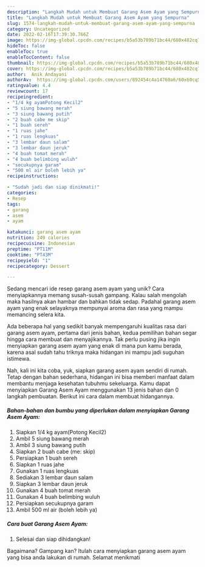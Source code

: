 ```yaml
---
description: "Langkah Mudah untuk Membuat Garang Asem Ayam yang Sempurna"
title: "Langkah Mudah untuk Membuat Garang Asem Ayam yang Sempurna"
slug: 1574-langkah-mudah-untuk-membuat-garang-asem-ayam-yang-sempurna
category: Uncategorized
date: 2022-02-16T17:39:30.766Z
image: https://img-global.cpcdn.com/recipes/b5a53b789b71bc44/680x482cq70/garang-asem-ayam-foto-resep-utama.jpg
hideToc: false
enableToc: true
enableTocContent: false
thumbnail: https://img-global.cpcdn.com/recipes/b5a53b789b71bc44/680x482cq70/garang-asem-ayam-foto-resep-utama.jpg
cover: https://img-global.cpcdn.com/recipes/b5a53b789b71bc44/680x482cq70/garang-asem-ayam-foto-resep-utama.jpg
author:  Anik Andayani
authorAv:  https://img-global.cpcdn.com/users/892454c4a14760a6/60x60cq50/avatar.jpg
ratingvalue: 4.4
reviewcount: 17
recipeingredient:
- "1/4 kg ayamPotong Kecil2"
- "5 siung bawang merah"
- "3 siung bawang putih"
- "2 buah cabe me skip"
- "1 buah sereh"
- "1 ruas jahe"
- "1 ruas lengkuas"
- "3 lembar daun salam"
- "3 lembar daun jeruk"
- "4 buah tomat merah"
- "4 buah belimbing wuluh"
- "secukupnya garam"
- "500 ml air boleh lebih ya"
recipeinstructions:

- "Sudah jadi dan siap dinikmati!"
categories:
- Resep
tags:
- garang
- asem
- ayam

katakunci: garang asem ayam 
nutrition: 249 calories
recipecuisine: Indonesian
preptime: "PT11M"
cooktime: "PT43M"
recipeyield: "1"
recipecategory: Dessert

---
```



Sedang mencari ide resep garang asem ayam yang unik? Cara menyiapkannya memang susah-susah gampang. Kalau salah mengolah maka hasilnya akan hambar dan bahkan tidak sedap. Padahal garang asem ayam yang enak selayaknya mempunyai aroma dan rasa yang mampu memancing selera kita.




Ada beberapa hal yang sedikit banyak mempengaruhi kualitas rasa dari garang asem ayam, pertama dari jenis bahan, kedua pemilihan bahan segar hingga cara membuat dan menyajikannya. Tak perlu pusing jika ingin menyiapkan garang asem ayam yang enak di mana pun kamu berada, karena asal sudah tahu triknya maka hidangan ini mampu jadi suguhan istimewa.


Nah, kali ini kita coba, yuk, siapkan garang asem ayam sendiri di rumah. Tetap dengan bahan sederhana, hidangan ini bisa memberi manfaat dalam membantu menjaga kesehatan tubuhmu sekeluarga. Kamu dapat menyiapkan Garang Asem Ayam menggunakan 13 jenis bahan dan 0 langkah pembuatan. Berikut ini cara dalam membuat hidangannya.

<!--inarticleads1-->

##### Bahan-bahan dan bumbu yang diperlukan dalam menyiapkan Garang Asem Ayam:

1. Siapkan 1/4 kg ayam(Potong Kecil2)
1. Ambil 5 siung bawang merah
1. Ambil 3 siung bawang putih
1. Siapkan 2 buah cabe (me: skip)
1. Persiapkan 1 buah sereh
1. Siapkan 1 ruas jahe
1. Gunakan 1 ruas lengkuas
1. Sediakan 3 lembar daun salam
1. Siapkan 3 lembar daun jeruk
1. Gunakan 4 buah tomat merah
1. Gunakan 4 buah belimbing wuluh
1. Persiapkan secukupnya garam
1. Ambil 500 ml air (boleh lebih ya)




<!--inarticleads2-->

##### Cara buat Garang Asem Ayam:


1. Selesai dan siap dihidangkan!



Bagaimana? Gampang kan? Itulah cara menyiapkan garang asem ayam yang bisa anda lakukan di rumah. Selamat menikmati
